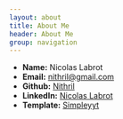 ```yaml
---
layout: about
title: About Me
header: About Me
group: navigation
---
```

 * **Name:** Nicolas Labrot
 * **Email:** [nithril@gmail.com](mailto:nithril@gmail.com)
 * **Github:** [Nithril](https://github.com/nithril)
 * **LinkedIn:** [Nicolas Labrot](https://lu.linkedin.com/in/nlabrot)
 * **Template:** [Simpleyyt](https://github.com/Simpleyyt/simpleyyt.github.io)